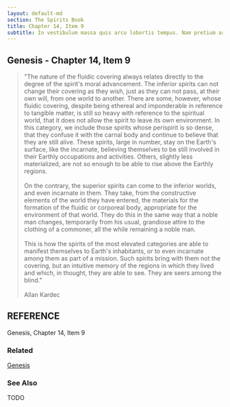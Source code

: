 ```yaml
---
layout: default-md
section: The Spirits Book
title: Chapter 14, Item 9
subtitle: In vestibulum massa quis arcu lobortis tempus. Nam pretium arcu in odio vulputate luctus.
---
```


## Genesis - Chapter 14, Item 9
>"The nature of the fluidic covering always relates directly to the degree of the spirit's moral advancement.  The inferior spirits can not change their covering as they wish, just as they can not pass, at their own will, from one world to another.  There are some, however, whose fluidic covering, despite being ethereal and imponderable in reference to tangible matter, is still so heavy with reference to the spiritual world, that it does not allow the spirit to leave its own environment.  In this category, we include those spirits whose perispirit is so dense, that they confuse it with the carnal body and continue to believe that they are still alive. These spirits, large in number, stay on the Earth's surface, like the incarnate, believing themselves to be still involved in their Earthly occupations and activities.  Others, slightly less materialized, are not so enough to be able to rise above the Earthly regions.  <br><br>
>On the contrary, the superior spirits can come to the inferior worlds, and even incarnate in them. They take, from the constructive elements of the world they have entered, the materials for the formation of the fluidic or corporeal body, appropriate for the environment of that world. They do this in the same way that a noble man changes, temporarily from his usual, grandiose attire to the clothing of a commoner, all the while remaining a noble man. <br><br>
>This is how the spirits of the most elevated categories are able to manifest themselves to Earth's inhabitants, or to even incarnate among them as part of a mission. Such spirits bring with them not the covering, but an intuitive memory of the regions in which they lived and which, in thought, they are able to see. They are seers among the blind." <br><br>
> Allan Kardec

## REFERENCE
Genesis, Chapter 14, Item 9


### Related
[Genesis](./)

### See Also
TODO